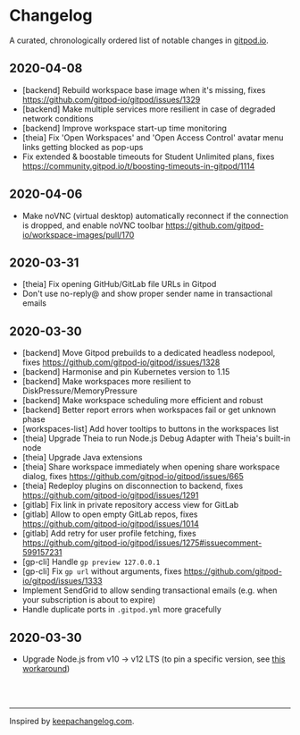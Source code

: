 # Changelog

A curated, chronologically ordered list of notable changes in [gitpod.io](https://www.gitpod.io/).

## 2020-04-08

- [backend] Rebuild workspace base image when it's missing, fixes https://github.com/gitpod-io/gitpod/issues/1329
- [backend] Make multiple services more resilient in case of degraded network conditions
- [backend] Improve workspace start-up time monitoring
- [theia] Fix 'Open Workspaces' and 'Open Access Control' avatar menu links getting blocked as pop-ups
- Fix extended & boostable timeouts for Student Unlimited plans, fixes https://community.gitpod.io/t/boosting-timeouts-in-gitpod/1114

## 2020-04-06

- Make noVNC (virtual desktop) automatically reconnect if the connection is dropped, and enable noVNC toolbar https://github.com/gitpod-io/workspace-images/pull/170

## 2020-03-31

- [theia] Fix opening GitHub/GitLab file URLs in Gitpod
- Don't use no-reply@ and show proper sender name in transactional emails

## 2020-03-30

- [backend] Move Gitpod prebuilds to a dedicated headless nodepool, fixes https://github.com/gitpod-io/gitpod/issues/1328
- [backend] Harmonise and pin Kubernetes version to 1.15
- [backend] Make workspaces more resilient to DiskPressure/MemoryPressure
- [backend] Make workspace scheduling more efficient and robust
- [backend] Better report errors when workspaces fail or get unknown phase
- [workspaces-list] Add hover tooltips to buttons in the workspaces list
- [theia] Upgrade Theia to run Node.js Debug Adapter with Theia's built-in node
- [theia] Upgrade Java extensions
- [theia] Share workspace immediately when opening share workspace dialog, fixes https://github.com/gitpod-io/gitpod/issues/665
- [theia] Redeploy plugins on disconnection to backend, fixes https://github.com/gitpod-io/gitpod/issues/1291
- [gitlab] Fix link in private repository access view for GitLab
- [gitlab] Allow to open empty GitLab repos, fixes https://github.com/gitpod-io/gitpod/issues/1014
- [gitlab] Add retry for user profile fetching, fixes https://github.com/gitpod-io/gitpod/issues/1275#issuecomment-599157231
- [gp-cli] Handle `gp preview 127.0.0.1`
- [gp-cli] Fix `gp url` without arguments, fixes https://github.com/gitpod-io/gitpod/issues/1333
- Implement SendGrid to allow sending transactional emails (e.g. when your subscription is about to expire)
- Handle duplicate ports in `.gitpod.yml` more gracefully

## 2020-03-30

- Upgrade Node.js from v10 → v12 LTS (to pin a specific version, see [this workaround](https://github.com/gitpod-io/workspace-images/pull/178#issuecomment-602465333))

<br><br>

---
Inspired by [keepachangelog.com](https://keepachangelog.com/).
